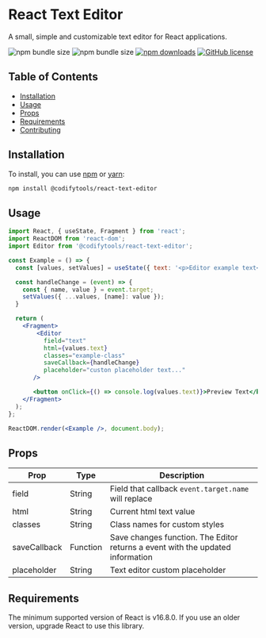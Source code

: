 # React Text Editor

A small, simple and customizable text editor for React applications.

![npm bundle size](https://img.shields.io/bundlephobia/min/@codifytools/react-text-editor)
![npm bundle size](https://img.shields.io/bundlephobia/minzip/@codifytools/react-text-editor)
[![npm downloads](https://img.shields.io/npm/dt/@codifytools/react-text-editor)](https://www.npmjs.com/package/@codifytools/react-text-editor)
[![GitHub license](https://img.shields.io/badge/license-MIT-blue.svg)](https://github.com/facebook/react/blob/master/LICENSE)

## Table of Contents

* [Installation](#installation)
* [Usage](#usage)
* [Props](#props)
* [Requirements](#requirements)
* [Contributing](#contributing)

## Installation

To install, you can use [npm](https://npmjs.org/) or [yarn](https://yarnpkg.com):

```sh
npm install @codifytools/react-text-editor
```

## Usage
```jsx
import React, { useState, Fragment } from 'react';
import ReactDOM from 'react-dom';
import Editor from '@codifytools/react-text-editor';

const Example = () => {
  const [values, setValues] = useState({ text: '<p>Editor example text</p>' });

  const handleChange = (event) => {
    const { name, value } = event.target;
    setValues({ ...values, [name]: value });
  }

  return (
    <Fragment>
        <Editor
          field="text"
          html={values.text}
          classes="example-class"
          saveCallback={handleChange}
          placeholder="custon placeholder text..."
       />

       <button onClick={() => console.log(values.text)}>Preview Text</button>
    </Fragment>
  );
};

ReactDOM.render(<Example />, document.body);
```

## Props

| Prop                   | Type             | Description                                                                                                                                                                                                                                                          |
| ---------------------- | ---------------- | ------------------------------------------------------------------------------------------------------------------------------- |
| field                  | String           | Field that callback `event.target.name` will replace                                                                            |
| html                   | String           | Current html text value                                                                                                         |
| classes                | String           | Class names for custom styles                                                                                                   |
| saveCallback           | Function         | Save changes function. The Editor returns a event with the updated information                                                  |
| placeholder            | String           | Text editor custom placeholder                                                                                                  |                                                                                                                                                                                                                                     |

## Requirements

The minimum supported version of React is v16.8.0. If you use an older version, upgrade React to use this library.
